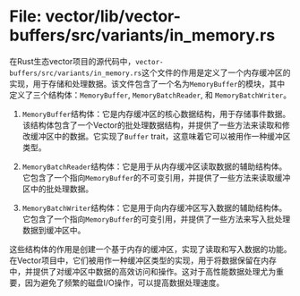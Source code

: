 # File: vector/lib/vector-buffers/src/variants/in_memory.rs

在Rust生态vector项目的源代码中，`vector-buffers/src/variants/in_memory.rs`这个文件的作用是定义了一个内存缓冲区的实现，用于存储和处理数据。该文件包含了一个名为`MemoryBuffer`的模块，其中定义了三个结构体：`MemoryBuffer`, `MemoryBatchReader`, 和 `MemoryBatchWriter`。

1. `MemoryBuffer`结构体：它是内存缓冲区的核心数据结构，用于存储事件数据。该结构体包含了一个Vector的批处理数据结构，并提供了一些方法来读取和修改缓冲区中的数据。它实现了`Buffer` trait，这意味着它可以被用作一种缓冲区类型。

2. `MemoryBatchReader`结构体：它是用于从内存缓冲区读取数据的辅助结构体。它包含了一个指向`MemoryBuffer`的不可变引用，并提供了一些方法来读取缓冲区中的批处理数据。

3. `MemoryBatchWriter`结构体：它是用于向内存缓冲区写入数据的辅助结构体。它包含了一个指向`MemoryBuffer`的可变引用，并提供了一些方法来写入批处理数据到缓冲区中。

这些结构体的作用是创建一个基于内存的缓冲区，实现了读取和写入数据的功能。在Vector项目中，它们被用作一种缓冲区类型的实现，用于将数据保留在内存中，并提供了对缓冲区中数据的高效访问和操作。这对于高性能数据处理尤为重要，因为避免了频繁的磁盘I/O操作，可以提高数据处理速度。

